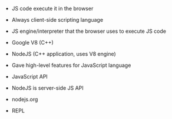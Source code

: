 * JS code execute it in the browser
* Always client-side scripting language

* JS engine/interpreter that the browser uses to execute JS code
* Google V8 (C++)
* NodeJS (C++ application, uses V8 engine)
* Gave high-level features for JavaScript language
* JavaScript API
* NodeJS is server-side JS API

* nodejs.org
* REPL
